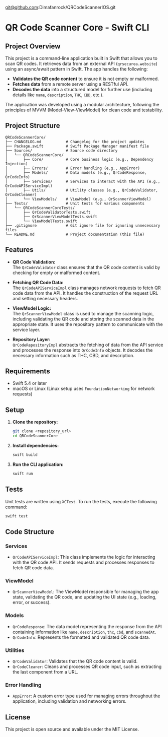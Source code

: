 git@github.com:Dimafanrock/QRCodeScannerIOS.git
# QR Code Scanner Core - Swift CLI

## Project Overview

This project is a command-line application built in Swift that allows you to scan QR codes. It retrieves data from an external API (`qrsecurea.website`) using an async/await pattern in Swift. The app handles the following:

- **Validates the QR code content** to ensure it is not empty or malformed.
- **Fetches data** from a remote server using a RESTful API.
- **Decodes the data** into a structured model for further use (including details like `name`, `description`, `THC`, `CBD`, etc.).

The application was developed using a modular architecture, following the principles of MVVM (Model-View-ViewModel) for clean code and testability.

## Project Structure

```
QRCodeScannerCore/
├── CHANGELOG.md           # Changelog for the project updates
├── Package.swift          # Swift Package Manager manifest file
├── Sources/               # Source code directory
│   └── QRCodeScannerCore/
│       ├── Core/          # Core business logic (e.g., Dependency Injection)
│       ├── Errors/        # Error handling (e.g., AppError)
│       ├── Models/        # Data models (e.g., QrCodeResponse, QrCodeInfo)
│       ├── Services/      # Services to interact with the API (e.g., QrCodeAPIServiceImpl)
│       ├── Utils/         # Utility classes (e.g., QrCodeValidator, QrCodeCleaner)
│       └── ViewModels/    # ViewModel (e.g., QrScannerViewModel)
├── Tests/                 # Unit tests for various components
│   └── QRCodeScannerCoreTests/
│       ├── QrCodeValidatorTests.swift
│       ├── QrScannerViewModelTests.swift
│       └── ViewModelTests.swift
├── .gitignore             # Git ignore file for ignoring unnecessary files
└── README.md              # Project documentation (this file)
```

## Features

- **QR Code Validation:**  
  The `QrCodeValidator` class ensures that the QR code content is valid by checking for empty or malformed content.

- **Fetching QR Code Data:**  
  The `QrCodeAPIServiceImpl` class manages network requests to fetch QR code data from the API. It handles the construction of the request URL and setting necessary headers.

- **ViewModel Logic:**  
  The `QrScannerViewModel` class is used to manage the scanning logic, including validating the QR code and storing the scanned data in the appropriate state. It uses the repository pattern to communicate with the service layer.

- **Repository Layer:**  
  `QrCodeRepositoryImpl` abstracts the fetching of data from the API service and processes the response into `QrCodeInfo` objects. It decodes the necessary information such as THC, CBD, and description.

## Requirements

- Swift 5.4 or later
- macOS or Linux (Linux setup uses `FoundationNetworking` for network requests)

## Setup

1. **Clone the repository:**
    ```bash
    git clone <repository_url>
    cd QRCodeScannerCore
    ```

2. **Install dependencies:**
    ```bash
    swift build
    ```

3. **Run the CLI application:**
    ```bash
    swift run
    ```

## Tests

Unit tests are written using `XCTest`. To run the tests, execute the following command:

```bash
swift test
```

## Code Structure

### Services

- `QrCodeAPIServiceImpl`: This class implements the logic for interacting with the QR code API. It sends requests and processes responses to fetch QR code data.

### ViewModel

- `QrScannerViewModel`: The ViewModel responsible for managing the app state, validating the QR code, and updating the UI state (e.g., loading, error, or success).

### Models

- `QrCodeResponse`: The data model representing the response from the API containing information like `name`, `description`, `thc`, `cbd`, and `scannedAt`.
- `QrCodeInfo`: Represents the formatted and validated QR code data.

### Utilities

- `QrCodeValidator`: Validates that the QR code content is valid.
- `QrCodeCleaner`: Cleans and processes QR code input, such as extracting the last component from a URL.

### Error Handling

- `AppError`: A custom error type used for managing errors throughout the application, including validation and networking errors.

## License

This project is open source and available under the MIT License.